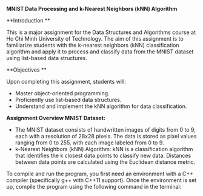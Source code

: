 **MNIST Data Processing and k-Nearest Neighbors (kNN) Algorithm**

**Introduction **

This is a major assignment for the Data Structures and Algorithms course at Ho Chi Minh University of Technology. The aim of this assignment is to familiarize students with the k-nearest neighbors (kNN) classification algorithm and apply it to process and classify data from the MNIST dataset using list-based data structures.

**Objectives **

Upon completing this assignment, students will:
+ Master object-oriented programming.
+ Proficiently use list-based data structures.
+ Understand and implement the kNN algorithm for data classification.
  
**Assignment Overview MNIST Dataset:**

+ The MNIST dataset consists of handwritten images of digits from 0 to 9, each with a resolution of 28x28 pixels. The data is stored as pixel values ranging from 0 to 255, with each image labeled from 0 to 9.
+ k-Nearest Neighbors (kNN) Algorithm: kNN is a classification algorithm that identifies the k closest data points to classify new data. Distances between data points are calculated using the Euclidean distance metric.

To compile and run the program, you first need an environment with a C++ compiler (specifically g++ with C++11 support). Once the environment is set up, compile the program using the following command in the terminal:
